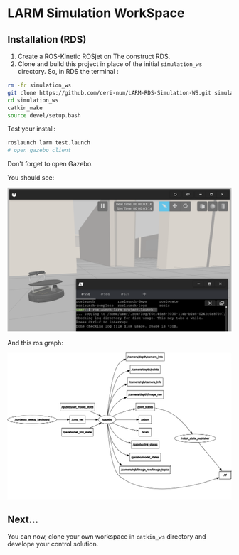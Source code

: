 # LARM Simulation WorkSpace

## Installation (RDS)

1. Create a ROS-Kinetic ROSjet on The construct RDS.
2. Clone and build this project in place of the initial `simulation_ws` directory. So, in RDS the terminal :

```bash
rm -fr simulation_ws
git clone https://github.com/ceri-num/LARM-RDS-Simulation-WS.git simulation_ws
cd simulation_ws
catkin_make
source devel/setup.bash
```

Test your install:

```bash
roslaunch larm test.launch
# open gazebo client
```

Don't forget to open Gazebo.

You should see:

![Turtlebot_car](doc/turtlebot_car.png "turtlebot_car robot in Willow garage map")

And this ros graph:

![rosgraph](doc/rosgraph.png)

## Next...

You can now, clone your own workspace in `catkin_ws` directory and develope your control solution.


